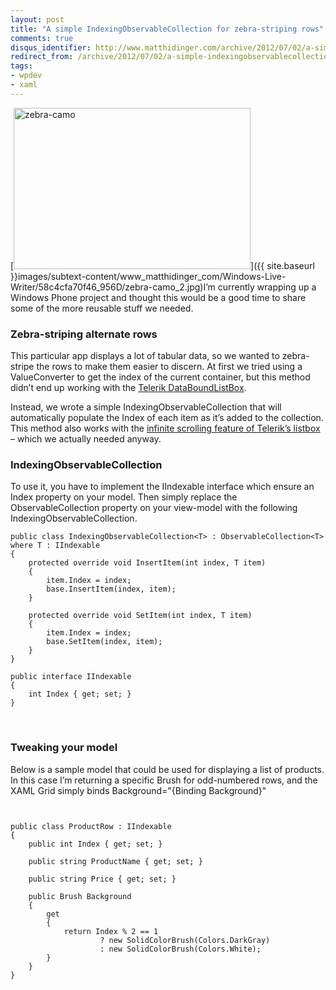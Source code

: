```yaml
---
layout: post
title: "A simple IndexingObservableCollection for zebra-striping rows"
comments: true
disqus_identifier: http://www.matthidinger.com/archive/2012/07/02/a-simple-indexingobservablecollection-for-zebra-striping-rows.aspx
redirect_from: /archive/2012/07/02/a-simple-indexingobservablecollection-for-zebra-striping-rows.aspx/
tags: 
- wpdev
- xaml
---
```

[<img src="{{ site.baseurl }}images/subtext-content/www_matthidinger_com/Windows-Live-Writer/58c4cfa70f46_956D/zebra-camo_thumb.jpg" title="zebra-camo" alt="zebra-camo" width="379" height="258" />]({{ site.baseurl }}images/subtext-content/www_matthidinger_com/Windows-Live-Writer/58c4cfa70f46_956D/zebra-camo_2.jpg)I’m currently wrapping up a Windows Phone project and thought this would be a good time to share some of the more reusable stuff we needed.

### Zebra-striping alternate rows

This particular app displays a lot of tabular data, so we wanted to zebra-stripe the rows to make them easier to discern. At first we tried using a ValueConverter to get the index of the current container, but this method didn’t end up working with the [Telerik DataBoundListBox](http://www.telerik.com/products/windows-phone/overview/all-controls.aspx#databoundlistbox).

Instead, we wrote a simple IndexingObservableCollection that will automatically populate the Index of each item as it’s added to the collection. This method also works with the [infinite scrolling feature of Telerik’s listbox](http://www.telerik.com/help/windows-phone/raddataboundlistbox-features-datavirtualization-overview.html) – which we actually needed anyway.

### IndexingObservableCollection

To use it, you have to implement the IIndexable interface which ensure an Index property on your model. Then simply replace the ObservableCollection property on your view-model with the following IndexingObservableCollection.

``` brush:
public class IndexingObservableCollection<T> : ObservableCollection<T> where T : IIndexable
{
    protected override void InsertItem(int index, T item)
    {
        item.Index = index;
        base.InsertItem(index, item);
    }

    protected override void SetItem(int index, T item)
    {
        item.Index = index;
        base.SetItem(index, item);
    }
}

public interface IIndexable
{
    int Index { get; set; }
}
```

 

### Tweaking your model

Below is a sample model that could be used for displaying a list of products. In this case I’m returning a specific Brush for odd-numbered rows, and the XAML Grid simply binds Background="{Binding Background}"

``` brush:
 
```

``` brush:
public class ProductRow : IIndexable
{
    public int Index { get; set; }

    public string ProductName { get; set; }

    public string Price { get; set; }

    public Brush Background
    {
        get
        {
            return Index % 2 == 1
                    ? new SolidColorBrush(Colors.DarkGray)
                    : new SolidColorBrush(Colors.White);
        }
    }
}
```

 

